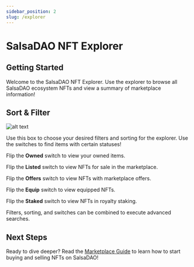 ```yaml
---
sidebar_position: 2
slug: /explorer
---
```


# SalsaDAO NFT Explorer

## Getting Started

Welcome to the SalsaDAO NFT Explorer. Use the explorer to browse all SalsaDAO ecosystem NFTs and view a summary of marketplace information!

## Sort & Filter

![alt text](/mkt-explore.jpg)

Use this box to choose your desired filters and sorting for the explorer. Use the switches to find items with certain statuses! 

Flip the **Owned** switch to view your owned items.

Flip the **Listed** switch to view NFTs for sale in the marketplace.

Flip the **Offers** switch to view NFTs with marketplace offers.

Flip the **Equip** switch to view equipped NFTs.

Flip the **Staked** switch to view NFTs in royalty staking.

Filters, sorting, and switches can be combined to execute advanced searches.

## Next Steps

Ready to dive deeper? Read the [Marketplace Guide](/marketplace) to learn how to start buying and selling NFTs on SalsaDAO!
